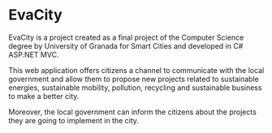 # EvaCity

EvaCity is a project created as a final project of the Computer Science degree by University of Granada for Smart Cities and developed in C# ASP.NET MVC.

This web application offers citizens a channel to communicate with the local government and allow them to propose new projects related to sustainable energies, sustainable mobility, pollution, recycling and sustainable business to make a better city.

Moreover, the local government can inform the citizens about the projects they are going to implement in the city.
